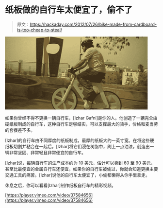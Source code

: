 # 纸板做的自行车太便宜了，偷不了

> 原文：<https://hackaday.com/2012/07/26/bike-made-from-cardboard-is-too-cheap-to-steal/>

![](img/480fdb2164af067e037c15c2403ffcf3.png "cardboard")

如果你曾经不得不更换一辆自行车，[Izhar Gafni]是你的人。他创造了一辆完全由硬纸板制成的自行车，这种自行车足够结实，可以支撑最大的骑手，价格和麦当劳的套餐差不多。

[Izhar]的自行车由不同厚度的纸板制成，最厚的纸板大约一英寸宽。在将这些硬纸板切割并粘合在一起后，[Izhar]将它们浸在树脂中，刷上一点油漆，创造出一辆非常坚固、非常轻且非常便宜的自行车。

[Izhar]说，每辆自行车的生产成本约为 10 美元，估计可以卖到 60 至 90 美元，甚至比最便宜的金属自行车还便宜。如果你的自行车被偷过，你就会知道更换主要交通工具的痛苦。[Izhar]说他的自行车太便宜了，小偷都懒得从你手里拿走。

休息之后，你可以看看[Izhar]制作纸板自行车的精彩视频。

[https://player.vimeo.com/video/37584656](https://player.vimeo.com/video/37584656)